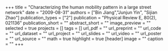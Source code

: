 +++
title = "Characterizing the human mobility pattern in a large street network"
date = "2009-08-31"
authors = ["Bin Jiang","Junjun Yin", "Sijian Zhao"]
publication_types = ["2"]
publication = "Physical Review E, 80(2), 021136"
publication_short = ""
abstract_short = ""
image_preview = ""
selected = true
projects = []
tags = []
url_pdf = ""
url_preprint = ""
url_code = ""
url_dataset = ""
url_project = ""
url_slides = ""
url_video = ""
url_poster = ""
url_source = ""
math = true
highlight = true
[header]
image = ""
caption = ""
+++
